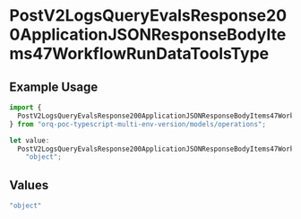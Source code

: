 # PostV2LogsQueryEvalsResponse200ApplicationJSONResponseBodyItems47WorkflowRunDataToolsType

## Example Usage

```typescript
import {
  PostV2LogsQueryEvalsResponse200ApplicationJSONResponseBodyItems47WorkflowRunDataToolsType,
} from "orq-poc-typescript-multi-env-version/models/operations";

let value:
  PostV2LogsQueryEvalsResponse200ApplicationJSONResponseBodyItems47WorkflowRunDataToolsType =
    "object";
```

## Values

```typescript
"object"
```